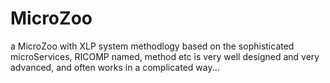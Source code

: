 # MicroZoo
a MicroZoo with XLP system methodlogy based on the sophisticated microServices, RICOMP named, method etc is very well designed and very advanced, and often works in a complicated way...
